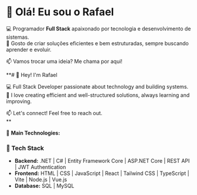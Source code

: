 # 👋 Olá! Eu sou o Rafael  

💻 Programador **Full Stack** apaixonado por tecnologia e desenvolvimento de sistemas.  
🚀 Gosto de criar soluções eficientes e bem estruturadas, sempre buscando aprender e evoluir.  

📫 Vamos trocar uma ideia? Me chama por aqui!  

**# 👋 Hey! I'm Rafael  

💻 Full Stack Developer passionate about technology and building systems.  
🚀 I love creating efficient and well-structured solutions, always learning and improving.  

📫 Let's connect! Feel free to reach out.  
**

🔧 **Main Technologies:**  

### 🔧 Tech Stack  
- **Backend:** .NET | C# | Entity Framework Core | ASP.NET Core | REST API | JWT Authentication  
- **Frontend:** HTML | CSS | JavaScript | React | Tailwind CSS | TypeScript | Vite | Node.js | Vue.js
- **Database:** SQL | MySQL  
